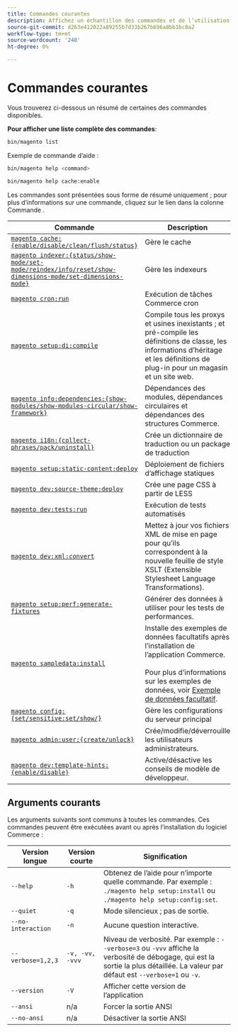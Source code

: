 ```yaml
---
title: Commandes courantes
description: Affichez un échantillon des commandes et de l’utilisation courantes de l’interface de ligne de commande de Commerce.
source-git-commit: d263e412022a89255b7d33b267b696a8bb1bc8a2
workflow-type: tm+mt
source-wordcount: '248'
ht-degree: 0%

---
```



# Commandes courantes

Vous trouverez ci-dessous un résumé de certaines des commandes disponibles.

**Pour afficher une liste complète des commandes**:

```bash
bin/magento list
```

Exemple de commande d’aide :

```bash
bin/magento help <command>
```

```bash
bin/magento help cache:enable
```

Les commandes sont présentées sous forme de résumé uniquement ; pour plus d’informations sur une commande, cliquez sur le lien dans la colonne Commande .

| Commande | Description |
|--- |--- |
| [`magento cache:{enable/disable/clean/flush/status}`](../cli/manage-cache.md) | Gère le cache |
| [`magento indexer:{status/show-mode/set-mode/reindex/info/reset/show-dimensions-mode/set-dimensions-mode}`](../cli/manage-indexers.md) | Gère les indexeurs |
| [`magento cron:run`](../cli/configure-cron-jobs.md) | Exécution de tâches Commerce cron |
| [`magento setup:di:compile`](../cli/code-compiler.md) | Compile tous les proxys et usines inexistants ; et pré-compile les définitions de classe, les informations d’héritage et les définitions de plug-in pour un magasin et un site web. |
| [`magento info:dependencies:{show-modules/show-modules-circular/show-framework}`](../cli/dependency-reports.md) | Dépendances des modules, dépendances circulaires et dépendances des structures Commerce. |
| [`magento i18n:{collect-phrases/pack/uninstall}`](../cli/localization.md) | Crée un dictionnaire de traduction ou un package de traduction |
| [`magento setup:static-content:deploy`](../cli/static-view-file-deployment.md) | Déploiement de fichiers d’affichage statiques |
| [`magento dev:source-theme:deploy`](../cli/create-symlinks.md) | Crée une page CSS à partir de LESS |
| [`magento dev:tests:run`](../cli/unit-tests.md) | Exécution de tests automatisés |
| [`magento dev:xml:convert`](../cli/convert-layout-files.md) | Mettez à jour vos fichiers XML de mise en page pour qu’ils correspondent à la nouvelle feuille de style XSLT (Extensible Stylesheet Language Transformations). |
| [`magento setup:perf:generate-fixtures`](../cli/generate-data.md) | Générer des données à utiliser pour les tests de performances. |
| [`magento sampledata:install`](../../installation/sample-data/overview.md) | Installe des exemples de données facultatifs après l’installation de l’application Commerce.<br><br>Pour plus d’informations sur les exemples de données, voir [Exemple de données facultatif](../../installation/sample-data/overview.md). |
| [`magento config:{set/sensitive:set/show/}`](../cli/set-configuration-values.md) | Gère les configurations du serveur principal |
| [`magento admin:user:{create/unlock}`](../../installation/tutorials/admin.md#create-edit-or-unloack-an-administrator-account) | Crée/modifie/déverrouille les utilisateurs administrateurs. |
| [`magento dev:template-hints:{enable/disable}`](https://developer.adobe.com/commerce/frontend-core/guide/themes/debug/) | Active/désactive les conseils de modèle de développeur. |

## Arguments courants

Les arguments suivants sont communs à toutes les commandes. Ces commandes peuvent être exécutées avant ou après l’installation du logiciel Commerce :

| Version longue | Version courte | Signification |
|--- |--- |--- |
| `--help` | `-h` | Obtenez de l’aide pour n’importe quelle commande. Par exemple : `./magento help setup:install` ou `./magento help setup:config:set`. |
| `--quiet` | `-q` | Mode silencieux ; pas de sortie. |
| `--no-interaction` | `-n` | Aucune question interactive. |
| `--verbose=1,2,3` | `-v, -vv, -vvv` | Niveau de verbosité. Par exemple : `--verbose=3` ou `-vvv` affiche la verbosité de débogage, qui est la sortie la plus détaillée. La valeur par défaut est `--verbose=1` ou `-v`. |
| `--version` | `-V` | Afficher cette version de l’application |
| `--ansi` | n/a | Forcer la sortie ANSI |
| `--no-ansi` | n/a | Désactiver la sortie ANSI |
